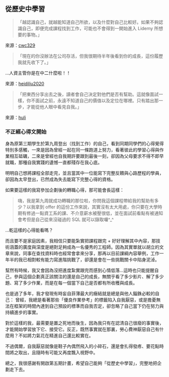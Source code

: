 ## 從歷史中學習

> 「越認識自己，就越能知道自己所欲，以及什麼對自己比較好。如果不夠認識自己，即便完成課程找到工作，可能也不會得到一開始進入 Lidemy 所想要的事物。」

來源：[cwc329](https://github.com/Lidemy/mentor-program-4th/issues/30)


> 「現在的你沒辦法在公司存活，但我很期待半年後看到你的成長，這份履歷我就先收下了。」

...人資主管你是在中二什麼啦！！

來源：[heidiliu2020 ](https://github.com/Lidemy/mentor-program-4th/issues/37)


> 「把東西分享出去之後，讀者會自己決定對他們是否有幫助。這就像面試一樣，你不面試之前，永遠不知道自己的價值以及定位在哪裡。只有踏出那一步，才能從他人眼中看見自我。」

來源：[huli](https://github.com/Lidemy/mentor-program-3rd/issues/11#issuecomment-557908277)

### 不正經心得文開始

身為原第三期學生於第九周登出（找到工作）的自己，看到同期同學們的心得覺得特別多感觸，一來是因為曾經一起在同一條跑道上努力，看著彼此的學習心得與作業相互砥礪，二來是曾經也自我期許要跟到最後一刻，卻因為父母要求不得不即早就職，那種自我實踐的遺憾一直都殘存在我心底。

明明自己想將課程全部走完，並且當其中一位能寫下完整反饋與心路歷程的學員，卻因為太早登出，已然成為失去能寫下完整心得的資格。

如果要這樣的我寫參加企劃後的轉職心得，那可能會長這樣：
> 嗨，我是第九周就成功轉職的那位啦，你問我這個課程帶給我的幫助有多少？以我拿到 offer 的這份工作來說，其實沒有太大用處，你只要在大學時期有修過一點資工系的課、不介意薪水被壓很低，並在面試前看點有被通知會考但是自己從來沒碰過的 SQL 就可以錄取囉^_^

...乾這樣的心得能看嗎？

而且要不是家庭因素，我相信只要能紮實把課程跟完 + 好好理解其中內容，那技術涵蓋的廣度與深度是絕對足夠成為一名優秀的工程師。因為其實單就以胡立的文章來說，同事在查找資料時也經常會拿來分享，那再以目前課綱內容舉例，工作一年半的我已相對較有能力寫進階挑戰了，卻還是會在一些挑戰關卡中陷身泥淖。

幫然有時候，我又會因為沒把進度紮實跟完而感到心情低落...這時也只能提醒自己，參與這個企劃真正該關注的還是自己的成長，無關乎看了多少影片、解了多少題、寫了多少作業，而是在每一個當下自己是否都有所收穫與成長。

也是過了多年，我才發現有時妄自菲薄最大的癥結就是總是與他人錙銖必較的自己：
曾經，我總是看著那些「優良作業參考」的標籤陷入自我厭惡，或是擔憂無法在框架的時間內達到自己預設的標準而自我否定，卻忽略了自己當下仍在努力與持續進步的事實。

對於這樣的我，最需要是置之死地而後生，因為我只有在認清自己很廢的事實後，才能開始學習放下它、接受它。反正，既然事實就在那裏，勞心費神厭惡自己有什麼用？不如將力氣花在精進自己還比較實在。

不過偶爾，自我厭惡就像是鞋子內偶然飛入的小碎石，還是會扎得發疼、要花點時間將之取出，且隨時有可能又再度飄入視野中。

總之，我很感謝有開啟第五期計畫，希望自己能夠「從歷史中學習」，完整地把企劃走下去。